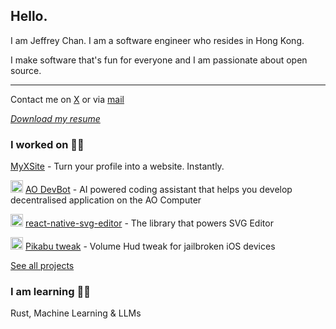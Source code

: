 ## Hello.

I am Jeffrey Chan. I am a software engineer who resides in Hong Kong.

I make software that's fun for everyone and I am passionate about open source.

----------

Contact me on [X](https://twitter.com/DevJeffHK) or via <a href="mailto:jeffrey@devjeff.info">mail</a>

*[Download my resume](/resume/resume.pdf)*

### I worked on 👨‍💻

[MyXSite](https://myxsite.ai) - Turn your profile into a website. Instantly.

<img src="https://devjeff.info/aoComputer.svg" width="20"> [AO DevBot](https://devbot-preview_computerclub.ar.io) - AI powered coding assistant that helps you develop decentralised application on the AO Computer

<img src="https://devjeff.info/github-logo.svg" width="20"> [react-native-svg-editor](https://github.com/DevChanQ/react-native-svg-editor) - The library that powers SVG Editor

<img src="https://devjeff.info/github-logo.svg" width="20"> [Pikabu tweak](https://github.com/DevChanQ/pikabu) - Volume Hud tweak for jailbroken iOS devices

[See all projects](https://github.com/DevChanQ/my-projects)

### I am learning 👨‍🏫

Rust, Machine Learning & LLMs
